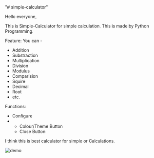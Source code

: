 "# simple-calculator" 

Hello everyone,

This is Simple-Calculator for simple calculation. This is made by Python Programming.

Feature:
You can -
* Addition
* Substraction
* Multiplication
* Division
* Modulus
* Comparision
* Squire
* Decimal
* Root
* etc.

Functions:
* Configure
* * Colour/Theme Button
  * Close Button

I think this is best calculator for simple or Calculations.

![demo](https://github.com/user-attachments/assets/3b4e69b5-9e7f-429c-9766-c72f5d30cd5f)


